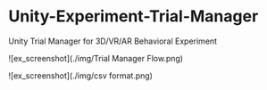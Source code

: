# Unity-Experiment-Trial-Manager
Unity Trial Manager for 3D/VR/AR Behavioral Experiment

![ex_screenshot](./img/Trial Manager Flow.png)

![ex_screenshot](./img/csv format.png)

